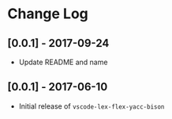 # Change Log

## [0.0.1] - 2017-09-24
- Update README and name

## [0.0.1] - 2017-06-10
- Initial release of `vscode-lex-flex-yacc-bison`